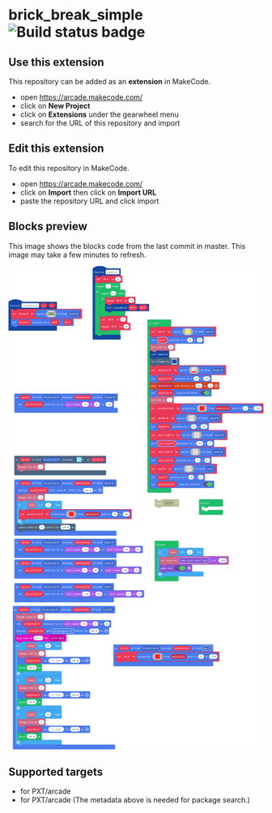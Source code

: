 # brick_break_simple ![Build status badge](https://github.com/cvgs0l/brick_break_simple/workflows/MakeCode/badge.svg)



## Use this extension

This repository can be added as an **extension** in MakeCode.

* open https://arcade.makecode.com/
* click on **New Project**
* click on **Extensions** under the gearwheel menu
* search for the URL of this repository and import

## Edit this extension

To edit this repository in MakeCode.

* open https://arcade.makecode.com/
* click on **Import** then click on **Import URL**
* paste the repository URL and click import

## Blocks preview

This image shows the blocks code from the last commit in master.
This image may take a few minutes to refresh.

![A rendered view of the blocks](https://github.com/cvgs0l/brick_break_simple/raw/master/.makecode/blocks.png)

## Supported targets

* for PXT/arcade
* for PXT/arcade
(The metadata above is needed for package search.)


